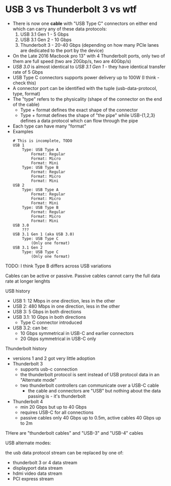 # USB 3 vs Thunderbolt 3 vs wtf

* There is now one **cable** with "USB Type C" connectors on either end which can carry any of these data protocols:
    1. USB 3.1 Gen 1 - 5 Gbps
    1. USB 3.1 Gen 2 - 10 Gbps
    1. Thunderbolt 3 - 20-40 Gbps (depending on how many PCIe lanes are dedicated to the port by the device)
* On the Late 2016 Macbook pro 13" with 4 Thunderbolt ports, only two of them are full speed (two are 20Gbp/s, two are 40Gbp/s)
* _USB 3.0_ is almost identical to _USB 3.1 Gen 1_ - they have identical transfer rate of 5 Gbps
* USB Type C connectors supports power delivery up to 100W (I think - check this)
* A connector port can be identified with the tuple (usb-data-protocol, type, format)
* The "type" refers to the physicality (shape of the connector on the end of the cable)
    * Type + format defines the exact shape of the connector
    * Type + format defines the shape of "the pipe" while USB-{1,2,3} defines a data protocol which can flow through the pipe
* Each type can have many "format"
* Examples
    ```
    # This is incomplete, TODO
    USB 1
        Type: USB Type A
            Format: Regular
            Format: Micro
            Format: Mini
        Type: USB Type B
            Format: Regular
            Format: Micro
            Format: Mini
    USB 2
        Type: USB Type A
            Format: Regular
            Format: Micro
            Format: Mini
        Type: USB Type B
            Format: Regular
            Format: Micro
            Format: Mini
    USB 3.0
        ???
    USB 3.1 Gen 1 (aka USB 3.0)
        Type: USB Type C
            (Only one format)
    USB 3.1 Gen 2
        Type: USB Type C
            (Only one format)
    ```

TODO: I think Type B differs across USB variations

Cables can be active or passive. Passive cables cannot carry the full data rate at longer lenghts

USB history

* USB 1: 12 Mbps in one direction, less in the other
* USB 2: 480 Mbps in one direction, less in the other
* USB 3: 5 Gbps in both directions
* USB 3.1: 10 Gbps in both directions
    * Type C connector introduced
* USB 3.2:  can be:
  * 10 Gbps symmetrical in USB-C and earlier connectors
  * 20 Gbps symmetrical in USB-C only


Thunderbolt history

* versions 1 and 2 got very little adoption
* Thunderbolt 3
    * supports usb-c connection
    * the thunderbolt protocol is sent instead of USB protocol data in an "Alternate mode"
    * two thunderbolt controllers can communicate over a USB-C cable
        * the cable and connectors are "USB" but nothing about the data passing is - it's thunderbolt
* Thunderbolt 4
  * min 20 Gbps but up to 40 Gbps
  * requires USB-C for all connections
  * passive cables only 40 Gbps up to 0.5m, active cables 40 Gbps up to 2m

THere are "thunderbolt cables" and "USB-3" and "USB-4" cables

USB alternate modes:

the usb data protocol stream can be replaced by one of:

* thunderbolt 3 or 4 data stream
* displayport data stream
* hdmi video data stream
* PCI express stream